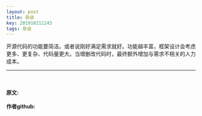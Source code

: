 ```yaml
---
layout: post
title: 杂谈
key: 201910211243
tags: 杂谈
---
```


开源代码的功能要简洁。或者说刚好满足需求就好。功能越丰富，框架设计会考虑更多、更复杂、代码量更大。当增删改代码时，最终额外增加与需求不相关的人力成本。

---



<br>	
<br>	
<b>原文:<br>
<https://lizijie.github.io/2019/09/18/%E8%AE%B0%E4%B8%80%E6%AC%A1%E4%BF%AE%E6%94%B9unity3d%E5%AF%8C%E6%96%87%E6%9C%AC%E6%8F%92%E4%BB%B6%E7%9A%84%E8%AE%BE%E8%AE%A1%E7%BC%BA%E9%99%B7.html>
<br>
作者github:<br>	
<https://github.com/lizijie>	
</b>
